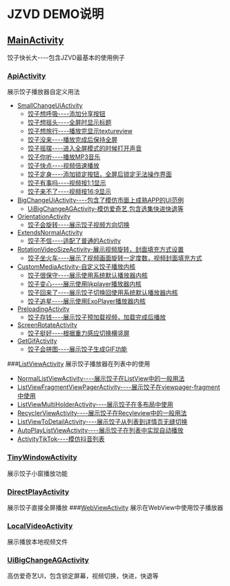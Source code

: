 # JZVD DEMO说明
## [MainActivity](https://github.com/Jzvd/JiaoZiVideoPlayer/blob/develop/demo/src/main/java/cn/jzvd/demo/MainActivity.java)
饺子快长大----包含JZVD最基本的使用例子
### [ApiActivity](https://github.com/Jzvd/JiaoZiVideoPlayer/blob/develop/demo/src/main/java/cn/jzvd/demo/ApiActivity.java)
展示饺子播放器自定义用法
  * [SmallChangeUiActivity](https://github.com/Jzvd/JiaoZiVideoPlayer/blob/develop/demo/src/main/java/cn/jzvd/demo/api/SmallChangeUiActivity.java)
    * [饺子想呼吸----添加分享按钮](https://github.com/Jzvd/JiaoZiVideoPlayer/blob/develop/demo/src/main/java/cn/jzvd/demo/CustomJzvd/JzvdStdShowShareButtonAfterFullscreen.java)
    * [饺子想摇头----全屏时显示标题](https://github.com/Jzvd/JiaoZiVideoPlayer/blob/develop/demo/src/main/java/cn/jzvd/demo/CustomJzvd/JzvdStdShowTitleAfterFullscreen.java)
    * [饺子想旅行----播放完显示textureview](https://github.com/Jzvd/JiaoZiVideoPlayer/blob/develop/demo/src/main/java/cn/jzvd/demo/CustomJzvd/JzvdStdShowTextureViewAfterAutoComplete.java)
    * [饺子没来----播放完成后保持全屏](https://github.com/Jzvd/JiaoZiVideoPlayer/blob/develop/demo/src/main/java/cn/jzvd/demo/CustomJzvd/JzvdStdAutoCompleteAfterFullscreen.java)
    * [饺子摇摆----进入全屏模式的时候打开声音](https://github.com/Jzvd/JiaoZiVideoPlayer/blob/develop/demo/src/main/java/cn/jzvd/demo/CustomJzvd/JzvdStdVolumeAfterFullscreen.java)
    * [饺子你听----播放MP3音乐](https://github.com/Jzvd/JiaoZiVideoPlayer/blob/develop/demo/src/main/java/cn/jzvd/demo/CustomJzvd/JzvdStdMp3.java)
    * [饺子快点----视频倍速播放](https://github.com/Jzvd/JiaoZiVideoPlayer/blob/develop/demo/src/main/java/cn/jzvd/demo/CustomJzvd/JzvdStdSpeed.java)
    * [饺子定身----添加锁定按钮，全屏后锁定无法操作界面](https://github.com/Jzvd/JiaoZiVideoPlayer/blob/develop/demo/src/main/java/cn/jzvd/demo/CustomJzvd/JzvdStdLockScreen.java)
    * [饺子有事吗----视频按1:1显示](https://github.com/Jzvd/JiaoZiVideoPlayer/blob/develop/demo/src/main/java/cn/jzvd/demo/api/SmallChangeUiActivity.java)
    * [饺子来不了----视频按16:9显示](https://github.com/Jzvd/JiaoZiVideoPlayer/blob/develop/demo/src/main/java/cn/jzvd/demo/api/SmallChangeUiActivity.java)
  * [BigChangeUiActivity----包含了模仿市面上成熟APP的UI范例](https://github.com/Jzvd/JiaoZiVideoPlayer/blob/develop/demo/src/main/java/cn/jzvd/demo/api/BigChangeUiActivity.java)
    * [UiBigChangeAGActivity-模仿爱奇艺,包含选集快进快退等](https://github.com/Jzvd/JiaoZiVideoPlayer/blob/develop/demo/src/main/java/cn/jzvd/demo/api/BigUIChangeAG/UiBigChangeAGActivity.java)
  * [OrientationActivity](https://github.com/Jzvd/JiaoZiVideoPlayer/blob/develop/demo/src/main/java/cn/jzvd/demo/api/OrientationActivity.java)
    * [饺子会旋转----展示饺子视频方向切换](https://github.com/Jzvd/JiaoZiVideoPlayer/blob/develop/demo/src/main/java/cn/jzvd/demo/api/SmallChangeUiActivity.java)
  * [ExtendsNormalActivity](https://github.com/Jzvd/JiaoZiVideoPlayer/blob/develop/demo/src/main/java/cn/jzvd/demo/api/ExtendsNormalActivity.java)
    * [饺子不信----适配了普通的Activity](https://github.com/Jzvd/JiaoZiVideoPlayer/blob/develop/demo/src/main/java/cn/jzvd/demo/api/ExtendsNormalActivity.java)
  * [RotationVideoSizeActivity-展示视频旋转，封面填充方式设置](https://github.com/Jzvd/JiaoZiVideoPlayer/blob/develop/demo/src/main/java/cn/jzvd/demo/api/RotationVideoSizeActivity.java)
    * [饺子坐火车----展示了视频画面旋转一定度数，视频封面填充方式](https://github.com/Jzvd/JiaoZiVideoPlayer/blob/develop/demo/src/main/java/cn/jzvd/demo/api/RotationVideoSizeActivity.java)
  * [CustomMediaActivity-自定义饺子播放内核](https://github.com/Jzvd/JiaoZiVideoPlayer/blob/develop/demo/src/main/java/cn/jzvd/demo/api/CustomMediaActivity.java)
    * [饺子很保守----展示使用系统默认播放器内核](https://github.com/Jzvd/JiaoZiVideoPlayer/blob/develop/demo/src/main/java/cn/jzvd/demo/api/CustomMediaActivity.java)
    * [饺子变心----展示使用Ijkplayer播放器内核](https://github.com/Jzvd/JiaoZiVideoPlayer/blob/develop/demo/src/main/java/cn/jzvd/demo/api/CustomMediaActivity.java)
    * [饺子回来了----展示饺子切换回使用系统默认播放器内核](https://github.com/Jzvd/JiaoZiVideoPlayer/blob/develop/demo/src/main/java/cn/jzvd/demo/api/CustomMediaActivity.java)
    * [饺子追星----展示使用ExoPlayer播放器内核](https://github.com/Jzvd/JiaoZiVideoPlayer/blob/develop/demo/src/main/java/cn/jzvd/demo/api/CustomMediaActivity.java)
  * [PreloadingActivity](https://github.com/Jzvd/JiaoZiVideoPlayer/blob/develop/demo/src/main/java/cn/jzvd/demo/api/PreloadingActivity.java)
    * [饺子存钱----展示饺子预加载视频，加载完成后播放](https://github.com/Jzvd/JiaoZiVideoPlayer/blob/develop/demo/src/main/java/cn/jzvd/demo/api/PreloadingActivity.java)
  * [ScreenRotateActivity](https://github.com/Jzvd/JiaoZiVideoPlayer/blob/develop/demo/src/main/java/cn/jzvd/demo/api/CustomMediaActivity.java)
    * [饺子挺好----根据重力感应切换横竖屏](https://github.com/Jzvd/JiaoZiVideoPlayer/blob/develop/demo/src/main/java/cn/jzvd/demo/api/ScreenRotateActivity.java)
  * [GetGifActivity](https://github.com/Jzvd/JiaoZiVideoPlayer/blob/develop/demo/src/main/java/cn/jzvd/demo/api/GetGifActivity.java)
    * [饺子会拼图----展示饺子生成GIF功能](https://github.com/Jzvd/JiaoZiVideoPlayer/blob/develop/demo/src/main/java/cn/jzvd/demo/CustomJzvd/JzvdStdGetGif.java)
	
###[ListViewActivity](https://github.com/Jzvd/JiaoZiVideoPlayer/blob/develop/demo/src/main/java/cn/jzvd/demo/ListViewActivity.java)
展示饺子播放器在列表中的使用
  * [NormalListViewActivity----展示饺子在ListView中的一般用法](https://github.com/Jzvd/JiaoZiVideoPlayer/blob/develop/demo/src/main/java/cn/jzvd/demo/ListView/NormalListViewActivity.java)
  * [ListViewFragmentViewPagerActivity----展示饺子在viewpager-fragment中使用](https://github.com/Jzvd/JiaoZiVideoPlayer/blob/develop/demo/src/main/java/cn/jzvd/demo/ListView/ListViewFragmentViewPagerActivity.java)
  * [ListViewMultiHolderActivity----展示饺子在多布局中使用](https://github.com/Jzvd/JiaoZiVideoPlayer/blob/develop/demo/src/main/java/cn/jzvd/demo/ListView/ListViewMultiHolderActivity.java)
  * [RecyclerViewActivity----展示饺子在Recyleview中的一般用法](https://github.com/Jzvd/JiaoZiVideoPlayer/blob/develop/demo/src/main/java/cn/jzvd/demo/ListView/RecyclerViewActivity.java)
  * [ListViewToDetailActivity----展示饺子从列表到详情页无缝切换](https://github.com/Jzvd/JiaoZiVideoPlayer/blob/develop/demo/src/main/java/cn/jzvd/demo/ListView/ListViewToDetailActivity.java)
  * [AutoPlayListViewActivity----展示饺子在列表中实现自动播放](https://github.com/Jzvd/JiaoZiVideoPlayer/blob/develop/demo/src/main/java/cn/jzvd/demo/ListView/AutoPlayListViewActivity.java)
  * [ActivityTikTok----模仿抖音列表](https://github.com/Jzvd/JiaoZiVideoPlayer/blob/develop/demo/src/main/java/cn/jzvd/demo/ListView/ActivityTikTok.java)
  
### [TinyWindowActivity](https://github.com/Jzvd/JiaoZiVideoPlayer/blob/develop/demo/src/main/java/cn/jzvd/demo/TinyWindow/TinyWindowActivity.java)
展示饺子小窗播放功能
### [DirectPlayActivity](https://github.com/Jzvd/JiaoZiVideoPlayer/blob/develop/demo/src/main/java/cn/jzvd/demo/DirectPlayActivity.java)
展示饺子直接全屏播放
###[WebViewActivity](https://github.com/Jzvd/JiaoZiVideoPlayer/blob/develop/demo/src/main/java/cn/jzvd/demo/WebViewActivity.java)
展示在WebView中使用饺子播放器
### [LocalVideoActivity](https://github.com/Jzvd/JiaoZiVideoPlayer/blob/develop/demo/src/main/java/cn/jzvd/demo/LocalVideoActivity.java)
展示播放本地视频文件
### [UiBigChangeAGActivity](https://github.com/Jzvd/JiaoZiVideoPlayer/blob/develop/demo/src/main/java/cn/jzvd/demo/api/BigUIChangeAG/UiBigChangeAGActivity.java)
高仿爱奇艺UI，包含锁定屏幕，视频切换，快进，快退等
